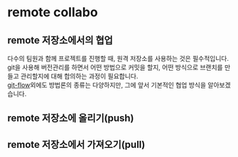 # remote collabo

## remote 저장소에서의 협업
다수의 팀원과 함께 프로젝트를 진행할 때, 원격 저장소를 사용하는 것은 필수적입니다.  
git을 사용해 버전관리를 하면서 어떤 방법으로 커밋을 할지, 어떤 방식으로 브랜치를 만들고 관리할지에 대해 합의하는 과정이 필요합니다.  
[git-flow](https://jeffkreeftmeijer.com/git-flow/)외에도 방법론의 종류는 다양하지만, 그에 앞서 기본적인 협업 방식을 알아보겠습니다.  

## remote 저장소에 올리기(push)

## remote 저장소에서 가져오기(pull)
